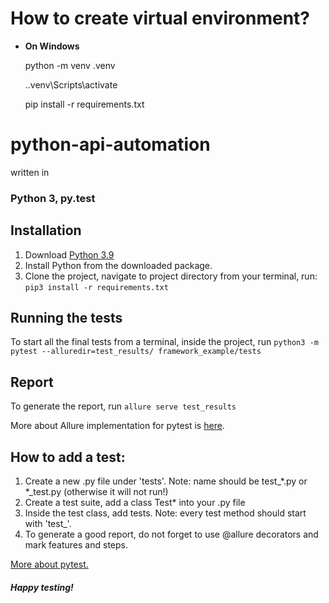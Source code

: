 # How to create virtual environment?
- **On Windows**

    python -m venv .venv
    
    .\.venv\Scripts\activate

    pip install -r requirements.txt


# python-api-automation

written in
### Python 3, py.test


## Installation

1. Download [Python 3.9](https://www.python.org/downloads/)
2. Install Python from the downloaded package.
3. Clone the project, navigate to project directory from your terminal, run:
```pip3 install -r requirements.txt```

## Running the tests
To start all the final tests from a terminal, inside the project, run ```python3 -m pytest --alluredir=test_results/ framework_example/tests```

## Report
To generate the report, run ```allure serve test_results```

More about Allure implementation for pytest is [here](https://docs.qameta.io/allure/#_pytest).


## How to add a test:
1. Create a new .py file under 'tests'. Note: name should be test_*.py or *_test.py (otherwise it will not run!)
2. Create a test suite, add a class Test* into your .py file
3. Inside the test class, add tests. Note: every test method should start with 'test_'.
4. To generate a good report, do not forget to use @allure decorators and mark features and steps.

[More about pytest.](https://docs.pytest.org/en/latest/getting-started.html#create-your-first-test)


##### _Happy testing!_